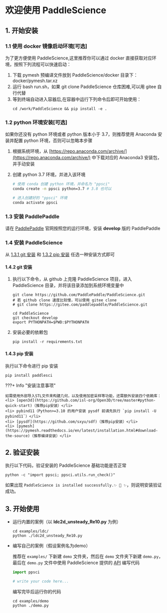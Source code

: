 # 欢迎使用 PaddleScience

## 1. 开始安装


### 1.1 使用 docker 镜像启动环境[可选]

为了更方便使用 PaddleScience,这里推荐你可以通过 docker 直接获取对应环境，按照下列流程可以快速启动：

1. 下载 pymesh 预编译文件放到 PaddleScience/docker 目录下：docker/pymesh.tar.xz
2. 运行 bash run.sh，如果 git clone PaddleScience 仓库困难,可以用 gitee 自行代替
3. 等到终端自动进入容器后,在容器中运行下列命令后即可开始使用：
    ```
    cd /work/PaddleScience && pip install -e .
    ```

### 1.2 python 环境安装[可选]

如果你还没有 python 环境或者 python 版本小于 3.7，则推荐使用 Anaconda 安装并配置 python 环境，否则可以忽略本步骤

1. 根据系统环境，从 [https://repo.anaconda.com/archive/](https://repo.anaconda.com/archive/) 中下载对应的 Anaconda3 安装包，并手动安装
2. 创建 python 3.7 环境，并进入该环境

    ``` sh
    # 使用 conda 创建 python 环境，并命名为 "ppsci"
    conda create -n ppsci python=3.7 # 3.8 也可以

    # 进入创建好的 "ppsci" 环境
    conda activate ppsci
    ```

### 1.3 安装 PaddlePaddle

请在 [PaddlePaddle](https://www.paddlepaddle.org.cn/install/quick?docurl=/documentation/docs/zh/develop/install/pip/linux-pip.html) 官网按照您的运行环境，安装 **develop** 版的 PaddlePaddle

### 1.4 安装 PaddleScience

从 [1.3.1 git 安装](#121-git) 和 [1.3.2 pip 安装](#122-pip) 任选一种安装方式即可

#### 1.4.2 git 安装

1. 执行以下命令，从 github 上克隆 PaddleScience 项目，进入 PaddleScience 目录，并将该目录添加到系统环境变量中

    ``` shell
    git clone https://github.com/PaddlePaddle/PaddleScience.git
    # 若 github clone 速度比较慢，可以使用 gitee clone
    # git clone https://gitee.com/paddlepaddle/PaddleScience.git

    cd PaddleScience
    git checkout develop
    export PYTHONPATH=$PWD:$PYTHONPATH
    ```

2. 安装必要的依赖包

    ``` shell
    pip install -r requirements.txt
    ```

#### 1.4.3 pip 安装

执行以下命令进行 pip 安装

``` shell
pip install paddlesci
```

???+ Info "安装注意事项"

    如需使用外部导入STL文件来构建几何，以及使用加密采样等功能，还需额外安装四个依赖库：
    <li> [open3d](https://github.com/isl-org/Open3D/tree/master#python-quick-start)（推荐pip安装）</li>
    <li> pybind11（Python>=3.10 的用户安装 pysdf 前请先执行 `pip install -U pybind11`）</li>
    <li> [pysdf](https://github.com/sxyu/sdf)（推荐pip安装）</li>
    <li> [pymesh](https://pymesh.readthedocs.io/en/latest/installation.html#download-the-source)（推荐编译安装）</li>

## 2. 验证安装

执行以下代码，验证安装的 PaddleScience 基础功能是否正常

``` shell
python -c "import ppsci; ppsci.utils.run_check()"
```

如果出现 `PaddleScience is installed successfully.✨ 🍰 ✨`，则说明安装验证成功。

## 3. 开始使用

- 运行内置的案例（以 **ldc2d_unsteady_Re10.py** 为例）

    ``` shell
    cd examples/ldc/
    python ./ldc2d_unsteady_Re10.py
    ```

- 编写自己的案例（假设案例名为demo）

    推荐在 `examples/` 下新建 `demo` 文件夹，然后在 `demo` 文件夹下新建 `demo.py`，最后在 `demo.py` 文件中使用 PaddleScience 提供的 [API](./api/arch.md) 编写代码

    ``` py linenums="1" title="examples/demo/demo.py"
    import ppsci

    # write your code here...
    ```

    编写完毕后运行你的代码

    ``` shell
    cd examples/demo
    python ./demo.py
    ```
